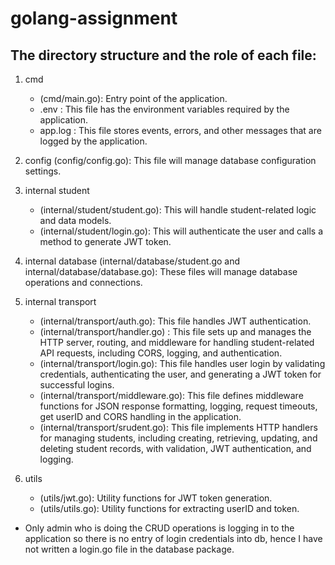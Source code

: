 # golang-assignment

## The directory structure and the role of each file:

1. cmd 
    * (cmd/main.go): Entry point of the application.
    * .env : This file has the environment variables required by the application.
    * app.log : This file stores events, errors, and other messages that are logged by the application.


2. config (config/config.go): This file will manage database configuration settings.

3. internal 
    student
    * (internal/student/student.go): This will handle student-related logic and data models.
    * (internal/student/login.go): This will authenticate the user and calls a method to generate JWT token.

4. internal
    database (internal/database/student.go and internal/database/database.go): These files will manage database operations and connections.

5. internal
    transport
    * (internal/transport/auth.go): This file handles JWT authentication.
    * (internal/transport/handler.go) : This file sets up and manages the HTTP server, routing, and middleware for handling student-related API requests, including CORS, logging, and authentication.
    * (internal/transport/login.go): This file handles user login by validating credentials, authenticating the user, and generating a JWT token for successful logins.
    * (internal/transport/middleware.go): This file defines middleware functions for JSON response formatting, logging, request timeouts, get userID and CORS handling in the application.
    * (internal/transport/srudent.go): This file implements HTTP handlers for managing students, including creating, retrieving, updating, and deleting student records, with validation, JWT authentication, and logging.

6. utils 
    * (utils/jwt.go): Utility functions for JWT token generation.
    * (utils/utils.go): Utility functions for extracting userID and token.
    
* Only admin who is doing the CRUD operations is logging in to the application so there is no entry of login credentials into db, hence I have not written a login.go file in the database package.